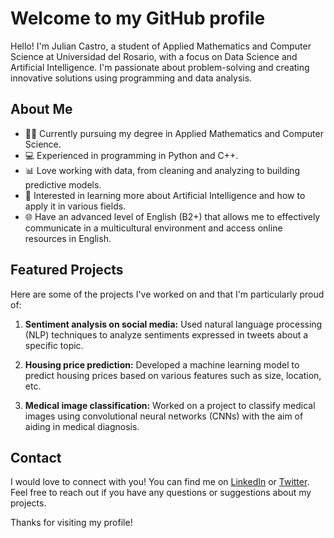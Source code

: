 # Welcome to my GitHub profile

Hello! I'm Julian Castro, a student of Applied Mathematics and Computer Science at Universidad del Rosario, with a focus on Data Science and Artificial Intelligence. I'm passionate about problem-solving and creating innovative solutions using programming and data analysis.

## About Me

- 👨‍🎓 Currently pursuing my degree in Applied Mathematics and Computer Science.
- 💻 Experienced in programming in Python and C++.
- 📊 Love working with data, from cleaning and analyzing to building predictive models.
- 🤖 Interested in learning more about Artificial Intelligence and how to apply it in various fields.
- 🌐 Have an advanced level of English (B2+) that allows me to effectively communicate in a multicultural environment and access online resources in English.

## Featured Projects

Here are some of the projects I've worked on and that I'm particularly proud of:

1. **Sentiment analysis on social media:** Used natural language processing (NLP) techniques to analyze sentiments expressed in tweets about a specific topic.
   
2. **Housing price prediction:** Developed a machine learning model to predict housing prices based on various features such as size, location, etc.

3. **Medical image classification:** Worked on a project to classify medical images using convolutional neural networks (CNNs) with the aim of aiding in medical diagnosis.

## Contact

I would love to connect with you! You can find me on [LinkedIn](https://linkedin.com/juli%C3%A1n-andr%C3%A9s-castro-avila-a69480160/) or [Twitter](https://twitter.com/julian_castro27). Feel free to reach out if you have any questions or suggestions about my projects.

Thanks for visiting my profile!
